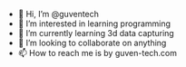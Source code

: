 - 👋 Hi, I’m @guventech
- 👀 I’m interested in learning programming
- 🌱 I’m currently learning 3d data capturing
- 💞️ I’m looking to collaborate on anything
- 📫 How to reach me is by guven-tech.com

<!---
guventech/guventech is a ✨ special ✨ repository because its `README.md` (this file) appears on your GitHub profile.
You can click the Preview link to take a look at your changes.
--->
